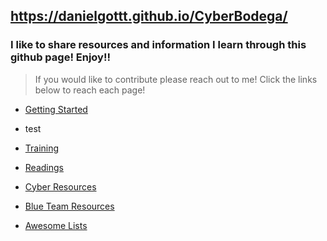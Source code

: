 ## https://danielgottt.github.io/CyberBodega/

### I like to share resources and information I learn through this github page! Enjoy!!
> If you would like to contribute please reach out to me!
> Click the links below to reach each page!

* [Getting Started](./resources/getting_started.md)
 - test

* [Training](./resources/training.md)

* [Readings](./resources/readings.md)

* [Cyber Resources](./resources/cyber_resources.md)

* [Blue Team Resources](./resources/blue_team_resources.md)

* [Awesome Lists](./resources/awesome_lists.md)





